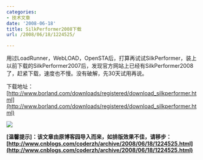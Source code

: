 ```yaml
---
categories:
- 技术文章
date: '2008-06-18'
title: SilkPerformer2008下载
url: /2008/06/18/1224525/

---
```



用过LoadRunner，WebLOAD，OpenSTA后，打算再试试SilkPerformer，装上以前下载的SilkPerformer2007后，发现官方网站上已经有SilkPerformer2008了，赶紧下载，速度也不慢。没有破解，先30天试用再说。

下载地址：[http://www.borland.com/downloads/registered/download_silkperformer.html](http://www.borland.com/downloads/registered/download_silkperformer.html)

![](http://www.cnblogs.com/images/cnblogs_com/coderzh/SilkPerformer2008.JPG)

**[温馨提示]：该文章由原博客园导入而来，如排版效果不佳，请移步：[http://www.cnblogs.com/coderzh/archive/2008/06/18/1224525.html](http://www.cnblogs.com/coderzh/archive/2008/06/18/1224525.html)**